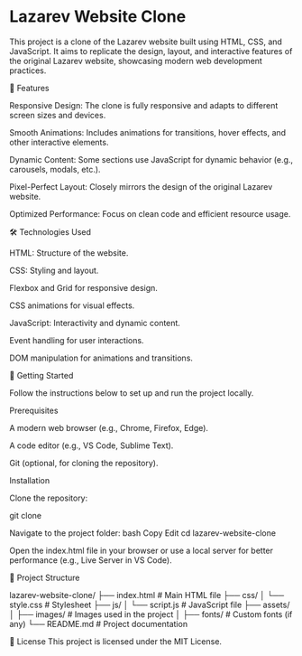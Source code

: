 # Lazarev Website Clone

This project is a clone of the Lazarev website built using HTML, CSS, and JavaScript. It aims to replicate the design, layout, and interactive features of the original Lazarev website, showcasing modern web development practices.

🌟 Features

Responsive Design: The clone is fully responsive and adapts to different screen sizes and devices.

Smooth Animations: Includes animations for transitions, hover effects, and other interactive elements.

Dynamic Content: Some sections use JavaScript for dynamic behavior (e.g., carousels, modals, etc.).

Pixel-Perfect Layout: Closely mirrors the design of the original Lazarev website.

Optimized Performance: Focus on clean code and efficient resource usage.

🛠️ Technologies Used

HTML: Structure of the website.

CSS: Styling and layout.

Flexbox and Grid for responsive design.

CSS animations for visual effects.

JavaScript: Interactivity and dynamic content.

Event handling for user interactions.

DOM manipulation for animations and transitions.

🚀 Getting Started

Follow the instructions below to set up and run the project locally.


Prerequisites

A modern web browser (e.g., Chrome, Firefox, Edge).

A code editor (e.g., VS Code, Sublime Text).

Git (optional, for cloning the repository).

Installation

Clone the repository:

git clone

Navigate to the project folder:
bash
Copy
Edit
cd lazarev-website-clone

Open the index.html file in your browser or use a local server for better performance (e.g., Live Server in VS Code).

📂 Project Structure

lazarev-website-clone/
├── index.html         # Main HTML file
├── css/
│   └── style.css      # Stylesheet
├── js/
│   └── script.js      # JavaScript file
├── assets/
│   ├── images/        # Images used in the project
│   ├── fonts/         # Custom fonts (if any)
└── README.md          # Project documentation

📄 License
This project is licensed under the MIT License.
